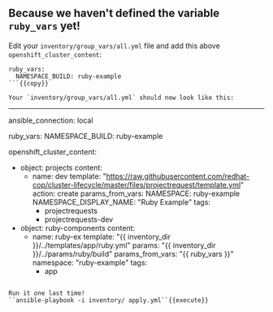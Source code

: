 ## Because we haven't defined the variable `ruby_vars` yet!

Edit your `inventory/group_vars/all.yml` file and add this above `openshift_cluster_content`:

```
ruby_vars:
  NAMESPACE_BUILD: ruby-example
```{{copy}}

Your `inventory/group_vars/all.yml` should now look like this:

```
---
ansible_connection: local


ruby_vars:
  NAMESPACE_BUILD: ruby-example
  
openshift_cluster_content:
- object: projects
  content:
  - name: dev
    template: "https://raw.githubusercontent.com/redhat-cop/cluster-lifecycle/master/files/projectrequest/template.yml"
    action: create
    params_from_vars:
      NAMESPACE: ruby-example
      NAMESPACE_DISPLAY_NAME: "Ruby Example"
    tags:
      - projectrequests
      - projectrequests-dev
- object: ruby-components
  content:
  - name: ruby-ex
    template: "{{ inventory_dir }}/../templates/app/ruby.yml"
    params: "{{ inventory_dir }}/../params/ruby/build"
    params_from_vars: "{{ ruby_vars }}"
    namespace: "ruby-example"
    tags:
      - app
```{{}}

Run it one last time!
``ansible-playbook -i inventory/ apply.yml``{{execute}}
